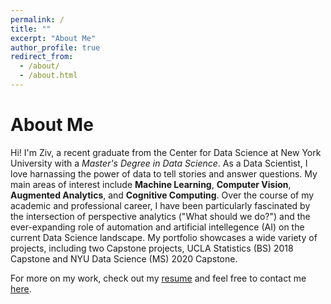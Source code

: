 ```yaml
---
permalink: /
title: ""
excerpt: "About Me"
author_profile: true
redirect_from: 
  - /about/
  - /about.html
---
```


About Me
======
Hi! I'm Ziv, a recent graduate from the Center for Data Science at New York University with a *Master's Degree in Data Science*. As a Data Scientist, I love harnassing the power of data to tell stories and answer questions. My main areas of interest include **Machine Learning**, **Computer Vision**, **Augmented Analytics**, and **Cognitive Computing**. Over the course of my academic and professional career, I have been particularly fascinated by the intersection of perspective analytics ("What should we do?") and the ever-expanding role of automation and artificial intellegence (AI) on the current Data Science landscape. My portfolio showcases a wide variety of projects, including two Capstone projects, UCLA Statistics (BS) 2018 Capstone and NYU Data Science (MS) 2020 Capstone. 

For more on my work, check out my [resume](https://zivschwartz.github.io/resume/) and feel free to contact me [here](https://zivschwartz.github.io/contact/). 

